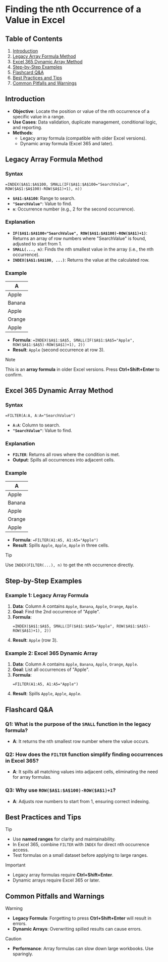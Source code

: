 # Finding the nth Occurrence of a Value in Excel

## Table of Contents
1. [Introduction](#introduction)
2. [Legacy Array Formula Method](#legacy-array-formula-method)
3. [Excel 365 Dynamic Array Method](#excel-365-dynamic-array-method)
4. [Step-by-Step Examples](#step-by-step-examples)
5. [Flashcard Q&A](#flashcard-qa)
6. [Best Practices and Tips](#best-practices-and-tips)
7. [Common Pitfalls and Warnings](#common-pitfalls-and-warnings)

## Introduction

- **Objective**: Locate the position or value of the nth occurrence of a specific value in a range.
- **Use Cases**: Data validation, duplicate management, conditional logic, and reporting.
- **Methods**:
  - Legacy array formula (compatible with older Excel versions).
  - Dynamic array formula (Excel 365 and later).

## Legacy Array Formula Method

### Syntax
```excel
=INDEX($A$1:$A$100, SMALL(IF($A$1:$A$100="SearchValue", ROW($A$1:$A$100)-ROW($A$1)+1), n))
```
- **`$A$1:$A$100`**: Range to search.
- **`"SearchValue"`**: Value to find.
- **`n`**: Occurrence number (e.g., 2 for the second occurrence).

### Explanation
- **`IF($A$1:$A$100="SearchValue", ROW($A$1:$A$100)-ROW($A$1)+1)`**:
  Returns an array of row numbers where "SearchValue" is found, adjusted to start from 1.
- **`SMALL(..., n)`**:
  Finds the nth smallest value in the array (i.e., the nth occurrence).
- **`INDEX($A$1:$A$100, ...)`**:
  Returns the value at the calculated row.

### Example
| A       |
|---------|
| Apple   |
| Banana  |
| Apple   |
| Orange  |
| Apple   |

- **Formula**: `=INDEX($A$1:$A$5, SMALL(IF($A$1:$A$5="Apple", ROW($A$1:$A$5)-ROW($A$1)+1), 2))`
- **Result**: `Apple` (second occurrence at row 3).

> [!NOTE]
> This is an **array formula** in older Excel versions. Press **Ctrl+Shift+Enter** to confirm.

## Excel 365 Dynamic Array Method

### Syntax
```excel
=FILTER(A:A, A:A="SearchValue")
```
- **`A:A`**: Column to search.
- **`"SearchValue"`**: Value to find.

### Explanation
- **`FILTER`**: Returns all rows where the condition is met.
- **Output**: Spills all occurrences into adjacent cells.

### Example
| A       |
|---------|
| Apple   |
| Banana  |
| Apple   |
| Orange  |
| Apple   |

- **Formula**: `=FILTER(A1:A5, A1:A5="Apple")`
- **Result**: Spills `Apple`, `Apple`, `Apple` in three cells.

> [!TIP]
> Use `INDEX(FILTER(...), n)` to get the nth occurrence directly.

## Step-by-Step Examples

### Example 1: Legacy Array Formula
1. **Data**: Column A contains `Apple`, `Banana`, `Apple`, `Orange`, `Apple`.
2. **Goal**: Find the 2nd occurrence of "Apple".
3. **Formula**:
   ```excel
   =INDEX($A$1:$A$5, SMALL(IF($A$1:$A$5="Apple", ROW($A$1:$A$5)-ROW($A$1)+1), 2))
   ```
4. **Result**: `Apple` (row 3).

### Example 2: Excel 365 Dynamic Array
1. **Data**: Column A contains `Apple`, `Banana`, `Apple`, `Orange`, `Apple`.
2. **Goal**: List all occurrences of "Apple".
3. **Formula**:
   ```excel
   =FILTER(A1:A5, A1:A5="Apple")
   ```
4. **Result**: Spills `Apple`, `Apple`, `Apple`.

## Flashcard Q&A

### Q1: What is the purpose of the `SMALL` function in the legacy formula?
- **A**: It returns the nth smallest row number where the value occurs.

### Q2: How does the `FILTER` function simplify finding occurrences in Excel 365?
- **A**: It spills all matching values into adjacent cells, eliminating the need for array formulas.

### Q3: Why use `ROW($A$1:$A$100)-ROW($A$1)+1`?
- **A**: Adjusts row numbers to start from 1, ensuring correct indexing.


## Best Practices and Tips

> [!TIP]
> - Use **named ranges** for clarity and maintainability.
> - In Excel 365, combine `FILTER` with `INDEX` for direct nth occurrence access.
> - Test formulas on a small dataset before applying to large ranges.

> [!IMPORTANT]
> - Legacy array formulas require **Ctrl+Shift+Enter**.
> - Dynamic arrays require Excel 365 or later.

## Common Pitfalls and Warnings

> [!WARNING]
> - **Legacy Formula**: Forgetting to press **Ctrl+Shift+Enter** will result in errors.
> - **Dynamic Arrays**: Overwriting spilled results can cause errors.

> [!CAUTION]
> - **Performance**: Array formulas can slow down large workbooks. Use sparingly.
